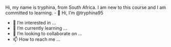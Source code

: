 Hi, my name is tryphina, from South Africa. I am new to this course and I am committed to learning. - 👋 Hi, I’m @tryphina95
- 👀 I’m interested in ...
- 🌱 I’m currently learning ...
- 💞️ I’m looking to collaborate on ...
- 📫 How to reach me ...

<!---
tryphina95/tryphina95 is a ✨ special ✨ repository because its `README.md` (this file) appears on your GitHub profile.
You can click the Preview link to take a look at your changes.
--->

